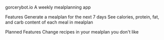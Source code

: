 gorcerybot.io 
A weekly mealplanning app

Features
Generate a mealplan for the next 7 days
See calories, protein, fat, and carb content of each meal in mealplan

Planned Features
Change recipes in your mealplan you don't like

